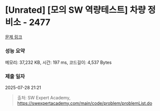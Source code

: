 # [Unrated] [모의 SW 역량테스트] 차량 정비소 - 2477 

[문제 링크](https://swexpertacademy.com/main/code/problem/problemDetail.do?contestProbId=AV6c6bgaIuoDFAXy) 

### 성능 요약

메모리: 37,232 KB, 시간: 197 ms, 코드길이: 4,537 Bytes

### 제출 일자

2025-07-28 21:21



> 출처: SW Expert Academy, https://swexpertacademy.com/main/code/problem/problemList.do
